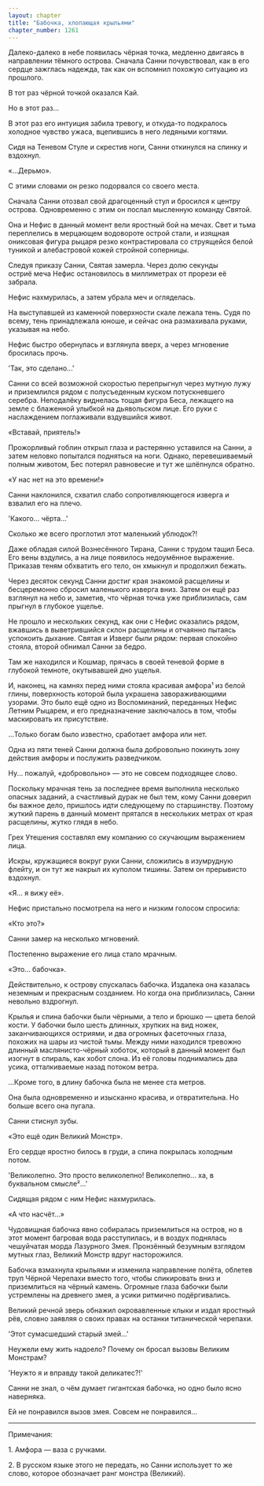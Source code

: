 ```yaml
---
layout: chapter
title: "Бабочка, хлопающая крыльями"
chapter_number: 1261
---
```


Далеко-далеко в небе появилась чёрная точка, медленно двигаясь в направлении тёмного острова. Сначала Санни почувствовал, как в его сердце зажглась надежда, так как он вспомнил похожую ситуацию из прошлого.

В тот раз чёрной точкой оказался Кай.

Но в этот раз...

В этот раз его интуиция забила тревогу, и откуда-то подкралось холодное чувство ужаса, вцепившись в него ледяными когтями.

Сидя на Теневом Стуле и скрестив ноги, Санни откинулся на спинку и вздохнул.

«...Дерьмо».

С этими словами он резко подорвался со своего места.

Сначала Санни отозвал свой драгоценный стул и бросился к центру острова. Одновременно с этим он послал мысленную команду Святой.

Она и Нефис в данный момент вели яростный бой на мечах. Свет и тьма переплелись в мерцающем водовороте острой стали, и изящная ониксовая фигура рыцаря резко контрастировала со струящейся белой туникой и алебастровой кожей стройной соперницы.

Следуя приказу Санни, Святая замерла. Через долю секунды остриё меча Нефис остановилось в миллиметрах от прорези её забрала.

Нефис нахмурилась, а затем убрала меч и огляделась.

На выступавшей из каменной поверхности скале лежала тень. Судя по всему, тень принадлежала юноше, и сейчас она размахивала руками, указывая на небо.

Нефис быстро обернулась и взглянула вверх, а через мгновение бросилась прочь.

'Так, это сделано...'

Санни со всей возможной скоростью перепрыгнул через мутную лужу и приземлился рядом с полусъеденным куском потускневшего серебра. Неподалёку виднелась тощая фигура Беса, лежащего на земле с блаженной улыбкой на дьявольском лице. Его руки с наслаждением поглаживали вздувшийся живот.

«Вставай, приятель!»

Прожорливый гоблин открыл глаза и растерянно уставился на Санни, а затем неловко попытался подняться на ноги. Однако, перевешиваемый полным животом, Бес потерял равновесие и тут же шлёпнулся обратно.

«У нас нет на это времени!»

Санни наклонился, схватил слабо сопротивляющегося изверга и взвалил его на плечо.

'Какого... чёрта...'

Сколько же всего проглотил этот маленький ублюдок?!

Даже обладая силой Вознесённого Тирана, Санни с трудом тащил Беса. Его вены вздулись, а на лице появилось недоумённое выражение. Приказав теням обхватить его тело, он хмыкнул и продолжил бежать.

Через десяток секунд Санни достиг края знакомой расщелины и бесцеремонно сбросил маленького изверга вниз. Затем он ещё раз взглянул на небо и, заметив, что чёрная точка уже приблизилась, сам прыгнул в глубокое ущелье.

Не прошло и нескольких секунд, как они с Нефис оказались рядом, вжавшись в выветрившийся склон расщелины и отчаянно пытаясь успокоить дыхание. Святая и Изверг были рядом: первая спокойно стояла, второй обнимал Санни за бедро.

Там же находился и Кошмар, прячась в своей теневой форме в глубокой темноте, окутывавшей дно ущелья.

И, наконец, на камнях перед ними стояла красивая амфора¹ из белой глины, поверхность которой была украшена завораживающими узорами. Это было ещё одно из Воспоминаний, переданных Нефис Летним Рыцарем, и его предназначение заключалось в том, чтобы маскировать их присутствие.

...Только богам было известно, сработает амфора или нет.

Одна из пяти теней Санни должна была добровольно покинуть зону действия амфоры и послужить разведчиком.

Ну... пожалуй, «добровольно» — это не совсем подходящее слово.

Поскольку мрачная тень за последнее время выполнила несколько опасных заданий, а счастливый дурак не был тем, кому Санни доверил бы важное дело, пришлось идти следующему по старшинству. Поэтому жуткий парень в данный момент прятался в нескольких метрах от края расщелины, жутко глядя в небо.

Грех Утешения составлял ему компанию со скучающим выражением лица.

Искры, кружащиеся вокруг руки Санни, сложились в изумрудную флейту, и он тут же накрыл их куполом тишины. Затем он прерывисто вздохнул.

«Я... я вижу её».

Нефис пристально посмотрела на него и низким голосом спросила:

«Кто это?»

Санни замер на несколько мгновений.

Постепенно выражение его лица стало мрачным.

«Это... бабочка».

Действительно, к острову спускалась бабочка. Издалека она казалась неземным и прекрасным созданием. Но когда она приблизилась, Санни невольно вздрогнул.

Крылья и спина бабочки были чёрными, а тело и брюшко — цвета белой кости. У бабочки было шесть длинных, хрупких на вид ножек, заканчивающихся остриями, и два огромных фасеточных глаза, похожих на шары из чистой тьмы. Между ними находился тревожно длинный маслянисто-чёрный хоботок, который в данный момент был изогнут в спираль, как хобот слона. Из её головы поднимались два усика, отталкиваемые назад потоком ветра.

...Кроме того, в длину бабочка была не менее ста метров.

Она была одновременно и изысканно красива, и отвратительна. Но больше всего она пугала.

Санни стиснул зубы.

«Это ещё один Великий Монстр».

Его сердце яростно билось в груди, а спина покрылась холодным потом.

'Великолепно. Это просто великолепно! Великолепно... ха, в буквальном смысле²...'

Сидящая рядом с ним Нефис нахмурилась.

«А что насчёт...»

Чудовищная бабочка явно собиралась приземлиться на остров, но в этот момент багровая вода расступилась, и в воздух поднялась чешуйчатая морда Лазурного Змея. Пронзённый безумным взглядом мутных глаз, Великий Монстр вдруг насторожился.

Бабочка взмахнула крыльями и изменила направление полёта, облетев труп Чёрной Черепахи вместо того, чтобы спикировать вниз и приземлиться на чёрный камень. Огромные глаза бабочки были устремлены на древнего змея, а усики ритмично подёргивались.

Великий речной зверь обнажил окровавленные клыки и издал яростный рёв, словно заявляя о своих правах на останки титанической черепахи.

'Этот сумасшедший старый змей...'

Неужели ему жить надоело? Почему он бросал вызовы Великим Монстрам?

'Неужто я и вправду такой деликатес?!'

Санни не знал, о чём думает гигантская бабочка, но одно было ясно наверняка.

Ей не понравился вызов змея. Совсем не понравился...

***

Примечания:

1. Амфора — ваза с ручками.

2. В русском языке этого не передать, но Санни использует то же слово, которое обозначает ранг монстра (Великий).